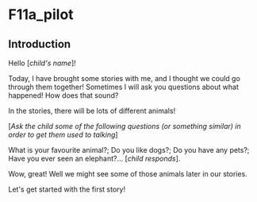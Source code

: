 # F11a_pilot 
## Introduction
Hello [*child's name*]!

Today, I have brought some stories with me, and I thought we could go through them together! Sometimes I will ask you questions about what happened! How does that sound?

In the stories, there will be lots of different animals!

[*Ask the child some of the following questions (or something similar) in order to get them used to talking*]

What is your favourite animal?; Do you like dogs?; Do you have any pets?; Have you ever seen an elephant?... [*child responds*].

Wow, great! Well we might see some of those animals later in our stories. 

Let's get started with the first story!
